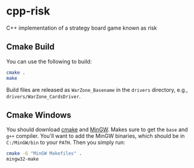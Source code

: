 # cpp-risk
C++ implementation of a strategy board game known as risk

## Cmake Build

You can use the following to build:

```bash
cmake .
make
```

Build files are released as `WarZone_Basename` in the `drivers` directory, e.g., `drivers/WarZone_CardsDriver`.

## Cmake Windows

You should download [cmake](https://cmake.org/download/) and [MinGW](https://osdn.net/projects/mingw/releases/). Makes sure to get the `base` and `g++` compiler. You'll want to add the MinGW binaries, which should be in `C:/MinGW/bin` to your `PATH`. Then you simply run:

```bash
cmake -G "MinGW Makefiles" .
mingw32-make
```